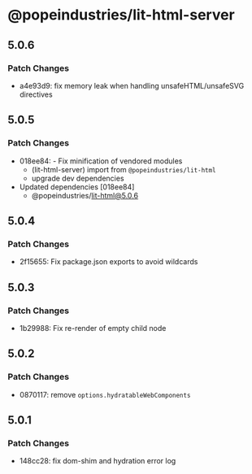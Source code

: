 # @popeindustries/lit-html-server

## 5.0.6

### Patch Changes

- a4e93d9: fix memory leak when handling unsafeHTML/unsafeSVG directives

## 5.0.5

### Patch Changes

- 018ee84: - Fix minification of vendored modules
  - (lit-html-server) import from `@popeindustries/lit-html`
  - upgrade dev dependencies
- Updated dependencies [018ee84]
  - @popeindustries/lit-html@5.0.6

## 5.0.4

### Patch Changes

- 2f15655: Fix package.json exports to avoid wildcards

## 5.0.3

### Patch Changes

- 1b29988: Fix re-render of empty child node

## 5.0.2

### Patch Changes

- 0870117: remove `options.hydratableWebComponents`

## 5.0.1

### Patch Changes

- 148cc28: fix dom-shim and hydration error log
